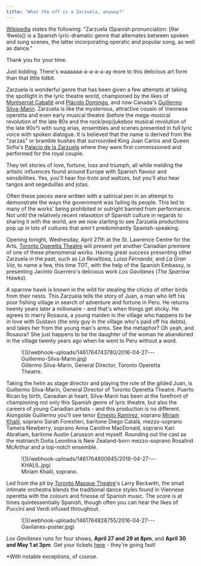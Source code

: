 ```yaml
---
title: "What the eff is a Zarzuela, anyway?"
---
```


[Wikipedia](https://en.wikipedia.org/wiki/Zarzuela) states the following: "Zarzuela (Spanish pronunciation: [θarˈθwela]) is a Spanish lyric-dramatic genre that alternates between spoken and sung scenes, the latter incorporating operatic and popular song, as well as dance."

Thank you for your time. 

Just kidding. There's waaaaaa-a-a-a-a-ay more to this delicious art form than that little tidbit. 

Zarzuela is wonderful genre that has been given a few attempts at taking the spotlight in the lyric theatre world, championed by the likes of [Montserrat Caballé](/speaking-of-freddie-mercury/) and [Plácido Domingo](/scene/people/placido-domingo/), and now Canada's [Guillermo Silva-Marin](http://www.silva-marin.com/). Zarzuela is like the mysterious, attractive cousin of Viennese operetta and even early musical theatre (before the mega-musical revolution of the late 80s and the rock/pop/jukebox musical revolution of the late 90s\*) with sung arias, ensembles and scenes presented in full lyric voice with spoken dialogue. It is believed that the name is derived from the "zarzas" or bramble bushes that surrounded King Juan Carlos and Queen Sofia's [Palacio de la Zarzuela](https://en.wikipedia.org/wiki/Palace_of_Zarzuela) where they were first commissioned and performed for the royal couple.

They tell stories of love, fortune, loss and triumph, all while melding the artistic influences found around Europe with Spanish flavour and sensibilities. Yes, you'll hear fox-trots and waltzes, but you'll also hear tangos and segeduillas and jotas. 

Often these pieces were written with a satirical pen in an attempt to demonstrate the ways the government was failing its people. This led to many of the works' being prohibited or outright banned from performance. Not until the relatively recent relaxation of Spanish culture in regards to sharing it with the world, are we now starting to see Zarzuela productions pop up in lots of cultures that aren't predominantly Spanish-speaking. 

Opening tonight, Wednesday, April 27th at the St. Lawrence Centre for the Arts, [Toronto Operetta Theatre](/scene/companies/toronto-operetta-theatre/) will present yet another Canadian premiere of one of these phenomenal works. Having great success presenting other Zarzuela in the past, such as *La Reveltosa*, *Luisa Fernanda*, and *La Gran Via*, to name a few, this time TOT, with the help of the Spanish Embassy, is presenting Jacinto Guerrero's delicious work *Los Gavilanes* (*The Sparrow Hawks*). 

A sparrow hawk is known in the wild for stealing the chicks of other birds from their nests. This Zarzuela tells the story of Juan, a man who left his poor fishing village in search of adventure and fortune in Peru. He returns twenty years later a millionaire - and that's when things get sticky. He agrees to marry Rosaura, a young maiden in the village who happens to be in love with Gustavo (the only guy in the village who's paid off his debts), and takes her from the young man's arms. See the metaphor? Oh yeah, and Rosaura? She just happens to be the daughter of the woman he abandoned in the village twenty years ago when he went to Peru without a word. 

<figure data-type="image">
![](/webhook-uploads/1461764743780/2016-04-27---Guillermo-Silva-Marin.jpg)
<figcaption>Gillermo Silva-Marin, General Director, Toronto Operetta Theatre.</figcaption>
</figure>

Taking the helm as stage director and playing the role of the gilded Juan, is Guillermo Silva-Marin, General Director of Toronto Operetta Theatre. Puerto Rican by birth, Canadian at heart, Silva-Marin has been at the forefront of championing not only this Spanish genre of lyric theatre, but also the careers of young Canadian artists - and this production is no different. Alongside Guillermo you'll see tenor [Ernesto Ramírez](/scene/people/ernesto-ramirez/), soprano [Miriam Khalil](/scene/people/miriam-khalil/), soprano Sarah Forestieri, baritone Diego Catalá, mezzo-soprano Tamera Newberry, soprano Anna Caroline MacDonald, soprano Kari Abraham, baritone Austin Larusson and myself. Rounding out the cast as the matriarch Doña Leontina is New Zealand-born mezzo-soprano Rosalind McArthur and a top-notch ensemble. 

<figure data-type="image">
![](/webhook-uploads/1461764800645/2016-04-27---KHALIL.jpg)
<figcaption>Miriam Khalil, soprano.</figcaption>
</figure>

Led from the pit by [Toronto Masque Theatre](/scene/companies/toronto-masque-theatre/)'s Larry Beckwith, the small intimate orchestra blends the traditional dance styles found in Viennese operetta with the colours and finesse of Spanish music. The score is at times quintessentially Spanish, though often you can hear the likes of Puccini and Verdi infused throughout. 

<figure data-type="image">
![](/webhook-uploads/1461764828755/2016-04-27---Gavilanes-poster.jpg)
</figure>

*Los Gavilanes* runs for four shows, **April 27 and 29 at 8pm**, and **April 30 and May 1 at 3pm**. Get your tickets [here](https://boxoffice.stlc.com/public/default.asp?cgCode=2&cgName=Toronto%20Operetta%20Theatre) - they're going fast!

\*With notable exceptions, of course.
